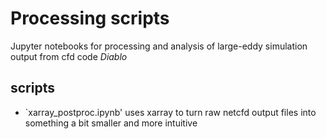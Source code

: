 # Processing scripts

Jupyter notebooks for processing and analysis of large-eddy simulation output from cfd code *Diablo*

## scripts

* `xarray_postproc.ipynb' uses xarray to turn raw netcfd output files into something a bit smaller and more intuitive

